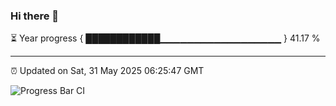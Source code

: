 ### Hi there 👋

⏳ Year progress { ████████████▁▁▁▁▁▁▁▁▁▁▁▁▁▁▁▁▁▁ } 41.17 %

---

⏰ Updated on Sat, 31 May 2025 06:25:47 GMT

![Progress Bar CI](https://github.com/liununu/liununu/workflows/Progress%20Bar%20CI/badge.svg)
